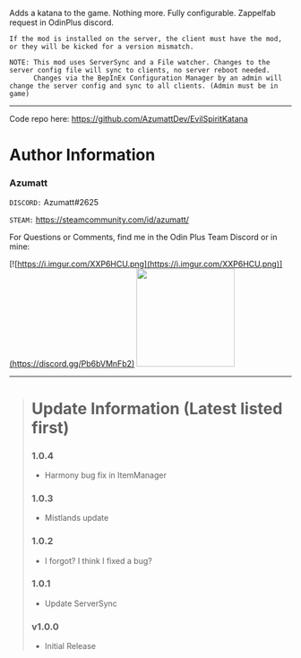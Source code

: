 Adds a katana to the game. Nothing more. Fully configurable. Zappelfab request in OdinPlus discord.


```
If the mod is installed on the server, the client must have the mod, or they will be kicked for a version mismatch.

NOTE: This mod uses ServerSync and a File watcher. Changes to the server config file will sync to clients, no server reboot needed.
      Changes via the BepInEx Configuration Manager by an admin will change the server config and sync to all clients. (Admin must be in game)
```

---

Code repo here: https://github.com/AzumattDev/EvilSpiritKatana

# Author Information

### Azumatt

`DISCORD:` Azumatt#2625

`STEAM:` https://steamcommunity.com/id/azumatt/

For Questions or Comments, find me in the Odin Plus Team Discord or in mine:

[![https://i.imgur.com/XXP6HCU.png](https://i.imgur.com/XXP6HCU.png)](https://discord.gg/Pb6bVMnFb2)
<a href="https://discord.gg/pdHgy6Bsng"><img src="https://i.imgur.com/Xlcbmm9.png" href="https://discord.gg/pdHgy6Bsng" width="175" height="175"></a>

***
> # Update Information (Latest listed first)
> ### 1.0.4
> - Harmony bug fix in ItemManager
> ### 1.0.3
> - Mistlands update
> ### 1.0.2
> - I forgot? I think I fixed a bug?
> ### 1.0.1
> - Update ServerSync
> ### v1.0.0
> - Initial Release